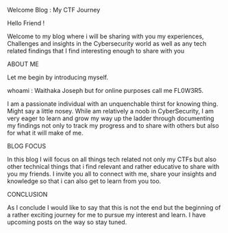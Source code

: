 
Welcome Blog : My CTF Journey

Hello Friend !

Welcome to my blog where i will be sharing with you my experiences, Challenges and insights in the Cybersecurity world as well as any tech related findings that I find interesting enough to share with you

ABOUT ME

Let me begin by introducing myself.

whoami : Waithaka Joseph but for online purposes call me FL0W3R5.

I am a passionate individual with an unquenchable thirst for knowing thing. Might say a little nosey. While am relatively a noob in CyberSecurity, I am very eager to learn and grow my way up the ladder through documenting my findings not only to track my progress and to share with others but also for what it will make of me.

BLOG FOCUS 

In this blog I will focus on all things tech related not only my CTFs but also other technical things that i find relevant and rather educative to share with you my friends. I invite you all to connect with me, share your insights and knowledge so that i can also get to learn from you too.

CONCLUSION

As I conclude I would like to say that this is not the end but the beginning of a rather exciting journey for me to pursue my interest and learn. I have upcoming posts on the way so stay tuned.
